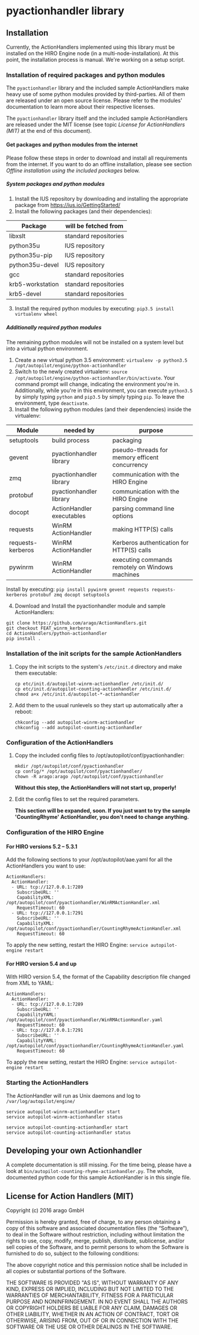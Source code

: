 # pyactionhandler library
## Installation

Currently, the ActionHandlers implemented using this library must be installed on the HIRO Engine node (in a multi-node-installation). At this point, the installation process is manual. We're working on a setup script.

### Installation of required packages and python modules

The `pyactionhandler` library and the included sample ActionHandlers make heavy use of some python modules provided by third-parties. All of them are released under an open source license. Please refer to the modules' documentation to learn more about their respective licenses.

The `pyactionhandler` library itself and the included sample ActionHandlers are released under the MIT license (see topic *License for ActionHandlers (MIT)* at the end of this document).

#### Get packages and python modules from the internet

Please follow these steps in order to download and install all requirements from the internet. If you want to do an offline installation, please see section *Offline installation using the included packages* below.

##### System packages and python modules
1. Install the IUS repository by downloading and installing the appropriate package from https://ius.io/GettingStarted/
2. Install the following packages (and their dependencies):

  | Package          | will be fetched from  |
  | ---------------- | --------------------- |
  | libxslt          | standard repositories |
  | python35u        | IUS repository        |
  | python35u-pip    | IUS repository        |
  | python35u-devel  | IUS repository        |
  | gcc              | standard repositories |
  | krb5-workstation | standard repositories |
  | krb5-devel       | standard repositories |

3. Install the required python modules by executing: `pip3.5 install virtualenv wheel`

##### Additionally required python modules

The remaining python modules will not be installed on a system level but into a virtual python environment.

1. Create a new virtual python 3.5 environment: `virtualenv -p python3.5 /opt/autopilot/engine/python-actionhandler`
2. Switch to the newly created virtualenv: `source /opt/autopilot/engine/python-actionhandler/bin/activate`. Your command prompt will change, indicating the environment you're in. Additionally, while you're in this environment, you can execute `python3.5` by simply typing `python` and `pip3.5` by simply typing `pip`. To leave the environment, type `deactivate`.
3. Install the following python modules (and their dependencies) inside the virtualenv:

  | Module            | needed by                    | purpose                                           |
  | ----------------- | ---------------------------- | ------------------------------------------------- |
  | setuptools        | build process                | packaging                                         |
  | gevent            | pyactionhandler library      | pseudo-threads for memory efficent concurrency    |
  | zmq               | pyactionhandler library      | communication with the HIRO Engine                |
  | protobuf          | pyactionhandler library      | communication with the HIRO Engine                |
  | docopt            | ActionHandler executables    | parsing command line options                      |
  | requests          | WinRM ActionHandler          | making HTTP(S) calls                              |
  | requests-kerberos | WinRM ActionHandler          | Kerberos authentication for HTTP(S) calls         |
  | pywinrm           | WinRM ActionHandler          | executing commands remotely on Windows machines   |
  
  Install by executing: `pip install pywinrm gevent requests requests-kerberos protobuf zmq docopt setuptools`

4. Download and Install the pyactionhandler module and sample ActionHandlers:

```
git clone https://github.com/arago/ActionHandlers.git
git checkout FEAT_winrm_kerberos
cd ActionHandlers/python-actionhandler
pip install .
```

### Installation of the init scripts for the sample ActionHandlers
1. Copy the init scripts to the system's `/etc/init.d` directory and make them executable:

   ```
   cp etc/init.d/autopilot-winrm-actionhandler /etc/init.d/
   cp etc/init.d/autopilot-counting-actionhandler /etc/init.d/
   chmod a+x /etc/init.d/autopilot-*-actionhandler
   ```
   
2. Add them to the usual runlevels so they start up automatically after a reboot:

   ```
   chkconfig --add autopilot-winrm-actionhandler
   chkconfig --add autopilot-counting-actionhandler
   ```

### Configuration of the ActionHandlers
1. Copy the included config files to /opt/autopilot/conf/pyactionhandler:

   ```
   mkdir /opt/autopilot/conf/pyactionhandler
   cp config/* /opt/autopilot/conf/pyactionhandler/
   chown -R arago:arago /opt/autopilot/conf/pyactionhandler
   ```
   
   **Without this step, the ActionHandlers will not start up, properly!**
   
2. Edit the config files to set the required parameters.

   **This section will be expanded, soon. If you just want to try the sample 'CountingRhyme' ActionHandler, you don't need to change anything.**

### Configuration of the HIRO Engine
#### For HIRO versions 5.2 – 5.3.1

Add the following sections to your /opt/autopilot/aae.yaml for all the ActionHandlers you want to use:

```
ActionHandlers:
  ActionHandler:
  - URL: tcp://127.0.0.1:7289
    SubscribeURL: ''
    CapabilityXML: /opt/autopilot/conf/pyactionhandler/WinRMActionHandler.xml
    RequestTimeout: 60
  - URL: tcp://127.0.0.1:7291
    SubscribeURL: ''
    CapabilityXML: /opt/autopilot/conf/pyactionhandler/CountingRhymeActionHandler.xml
    RequestTimeout: 60
```

To apply the new setting, restart the HIRO Engine: `service autopilot-engine restart`

#### For HIRO version 5.4 and up

With HIRO version 5.4, the format of the Capability description file changed from XML to YAML:

```
ActionHandlers:
  ActionHandler:
  - URL: tcp://127.0.0.1:7289
    SubscribeURL: ''
    CapabilityYAML: /opt/autopilot/conf/pyactionhandler/WinRMActionHandler.yaml
    RequestTimeout: 60
  - URL: tcp://127.0.0.1:7291
    SubscribeURL: ''
    CapabilityYAML: /opt/autopilot/conf/pyactionhandler/CountingRhymeActionHandler.yaml
    RequestTimeout: 60
```

To apply the new setting, restart the HIRO Engine: `service autopilot-engine restart`

### Starting the ActionHandlers

The ActionHandler will run as Unix daemons and log to `/var/log/autopilot/engine/`

```
service autopilot-winrm-actionhandler start
service autopilot-winrm-actionhandler status

service autopilot-counting-actionhandler start
service autopilot-counting-actionhandler status
```

## Developing your own Actionhandler

A complete documentation is still missing. For the time being, please have a look at `bin/autopilot-counting-rhyme-actionhandler.py`. The whole, documented python code for this sample ActionHandler is in this single file.

## License for Action Handlers (MIT)

Copyright (c) 2016 arago GmbH

Permission is hereby granted, free of charge, to any person obtaining a copy of this software and associated documentation files (the “Software”), to deal in the Software without restriction, including without limitation the rights to use, copy, modify, merge, publish, distribute, sublicense, and/or sell copies of the Software, and to permit persons to whom the Software is furnished to do so, subject to the following conditions:

The above copyright notice and this permission notice shall be included in all copies or substantial portions of the Software.

THE SOFTWARE IS PROVIDED "AS IS", WITHOUT WARRANTY OF ANY KIND, EXPRESS OR IMPLIED, INCLUDING BUT NOT LIMITED TO THE WARRANTIES OF MERCHANTABILITY, FITNESS FOR A PARTICULAR PURPOSE AND NONINFRINGEMENT. IN NO EVENT SHALL THE AUTHORS OR COPYRIGHT HOLDERS BE LIABLE FOR ANY CLAIM, DAMAGES OR OTHER LIABILITY, WHETHER IN AN ACTION OF CONTRACT, TORT OR OTHERWISE, ARISING FROM, OUT OF OR IN CONNECTION WITH THE SOFTWARE OR THE USE OR OTHER DEALINGS IN THE SOFTWARE.
